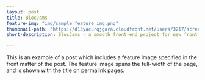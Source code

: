 ```yaml
---
layout: post
title: BlocJams
feature-img: "img/sample_feature_img.png"
thumbnail-path: "https://d13yacurqjgara.cloudfront.net/users/3217/screenshots/2030966/blocjams_1x.png"
short-description: BlocJams - a smooth front-end project for new front-end developers!

---
```

This is an example of a post which includes a feature image specified in the front matter of the post. The feature image spans the full-width of the page, and is shown with the title on permalink pages.
